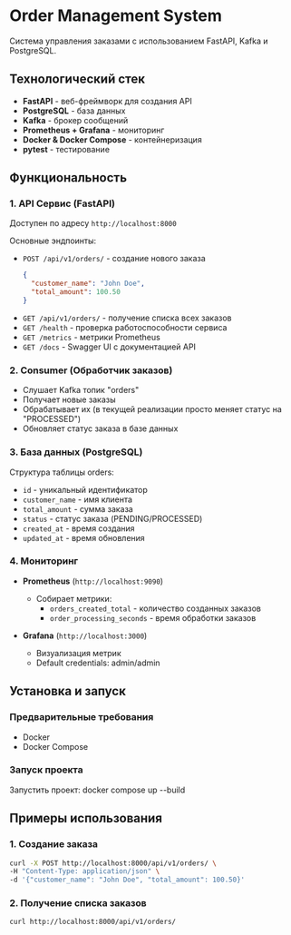 # Order Management System

Система управления заказами с использованием FastAPI, Kafka и PostgreSQL.

## Технологический стек

- **FastAPI** - веб-фреймворк для создания API
- **PostgreSQL** - база данных
- **Kafka** - брокер сообщений
- **Prometheus + Grafana** - мониторинг
- **Docker & Docker Compose** - контейнеризация
- **pytest** - тестирование

## Функциональность

### 1. API Сервис (FastAPI)
Доступен по адресу `http://localhost:8000`

Основные эндпоинты:
- `POST /api/v1/orders/` - создание нового заказа
  ```json
  {
    "customer_name": "John Doe",
    "total_amount": 100.50
  }
  ```
- `GET /api/v1/orders/` - получение списка всех заказов
- `GET /health` - проверка работоспособности сервиса
- `GET /metrics` - метрики Prometheus
- `GET /docs` - Swagger UI с документацией API

### 2. Consumer (Обработчик заказов)
- Слушает Kafka топик "orders"
- Получает новые заказы
- Обрабатывает их (в текущей реализации просто меняет статус на "PROCESSED")
- Обновляет статус заказа в базе данных

### 3. База данных (PostgreSQL)
Структура таблицы orders:
- `id` - уникальный идентификатор
- `customer_name` - имя клиента
- `total_amount` - сумма заказа
- `status` - статус заказа (PENDING/PROCESSED)
- `created_at` - время создания
- `updated_at` - время обновления

### 4. Мониторинг
- **Prometheus** (`http://localhost:9090`)
  - Собирает метрики:
    - `orders_created_total` - количество созданных заказов
    - `order_processing_seconds` - время обработки заказов

- **Grafana** (`http://localhost:3000`)
  - Визуализация метрик
  - Default credentials: admin/admin

## Установка и запуск

### Предварительные требования
- Docker
- Docker Compose

### Запуск проекта

Запустить проект:
docker compose up --build

## Примеры использования

### 1. Создание заказа

```bash
curl -X POST http://localhost:8000/api/v1/orders/ \
-H "Content-Type: application/json" \
-d '{"customer_name": "John Doe", "total_amount": 100.50}'
```

### 2. Получение списка заказов
```
curl http://localhost:8000/api/v1/orders/
```